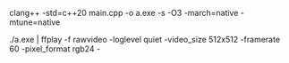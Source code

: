 clang++ -std=c++20 main.cpp -o a.exe -s -O3 -march=native -mtune=native

./a.exe | ffplay -f rawvideo -loglevel quiet -video_size 512x512 -framerate 60 -pixel_format rgb24 -
